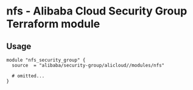# nfs - Alibaba Cloud Security Group Terraform module

## Usage

```hcl
module "nfs_security_group" {
  source  = "alibaba/security-group/alicloud//modules/nfs"

  # omitted...
}
```

<!-- BEGINNING OF PRE-COMMIT-TERRAFORM DOCS HOOK -->
<!-- END OF PRE-COMMIT-TERRAFORM DOCS HOOK -->
